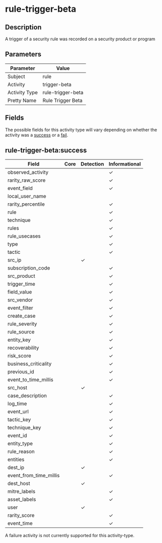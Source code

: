 rule-trigger-beta
=================

Description
-----------
A trigger of a security rule was recorded on a security product or program

Parameters
----------
| Parameter     | Value             |
| ------------- | ----------------- |
| Subject       | rule              |
| Activity      | trigger-beta      |
| Activity Type | rule-trigger-beta |
| Pretty Name   | Rule Trigger Beta |


Fields
------

The possible fields for this activity type will vary depending on whether the activity was a [success](#rule-trigger-betasuccess) or a [fail](#rule-trigger-betafail).


rule-trigger-beta:success
-------------------------

| Field                  | Core | Detection | Informational |
| ---------------------- | ---- | --------- | ------------- |
| observed_activity      |      |           | &#10003;      |
| rarity_raw_score       |      |           | &#10003;      |
| event_field            |      |           | &#10003;      |
| local_user_name        |      |           |               |
| rarity_percentile      |      |           | &#10003;      |
| rule                   |      |           | &#10003;      |
| technique              |      |           | &#10003;      |
| rules                  |      |           | &#10003;      |
| rule_usecases          |      |           | &#10003;      |
| type                   |      |           | &#10003;      |
| tactic                 |      |           | &#10003;      |
| src_ip                 |      | &#10003;  |               |
| subscription_code      |      |           | &#10003;      |
| src_product            |      |           | &#10003;      |
| trigger_time           |      |           | &#10003;      |
| field_value            |      |           | &#10003;      |
| src_vendor             |      |           | &#10003;      |
| event_filter           |      |           | &#10003;      |
| create_case            |      |           | &#10003;      |
| rule_severity          |      |           | &#10003;      |
| rule_source            |      |           | &#10003;      |
| entity_key             |      |           | &#10003;      |
| recoverability         |      |           | &#10003;      |
| risk_score             |      |           | &#10003;      |
| business_criticality   |      |           | &#10003;      |
| previous_id            |      |           | &#10003;      |
| event_to_time_millis   |      |           | &#10003;      |
| src_host               |      | &#10003;  |               |
| case_description       |      |           | &#10003;      |
| log_time               |      |           | &#10003;      |
| event_url              |      |           | &#10003;      |
| tactic_key             |      |           | &#10003;      |
| technique_key          |      |           | &#10003;      |
| event_id               |      |           | &#10003;      |
| entity_type            |      |           | &#10003;      |
| rule_reason            |      |           | &#10003;      |
| entities               |      |           | &#10003;      |
| dest_ip                |      | &#10003;  |               |
| event_from_time_millis |      |           | &#10003;      |
| dest_host              |      | &#10003;  |               |
| mitre_labels           |      |           | &#10003;      |
| asset_labels           |      |           | &#10003;      |
| user                   |      | &#10003;  |               |
| rarity_score           |      |           | &#10003;      |
| event_time             |      |           | &#10003;      |

A failure activity is not currently supported for this activity-type.